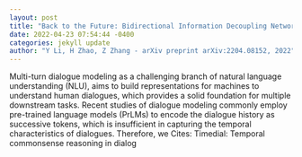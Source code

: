 ```yaml
--- 
layout: post 
title: "Back to the Future: Bidirectional Information Decoupling Network for Multi-turn Dialogue Modeling" 
date: 2022-04-23 07:54:44 -0400 
categories: jekyll update 
author: "Y Li, H Zhao, Z Zhang - arXiv preprint arXiv:2204.08152, 2022" 
--- 
```

Multi-turn dialogue modeling as a challenging branch of natural language understanding (NLU), aims to build representations for machines to understand human dialogues, which provides a solid foundation for multiple downstream tasks. Recent studies of dialogue modeling commonly employ pre-trained language models (PrLMs) to encode the dialogue history as successive tokens, which is insufficient in capturing the temporal characteristics of dialogues. Therefore, we Cites: Timedial: Temporal commonsense reasoning in dialog